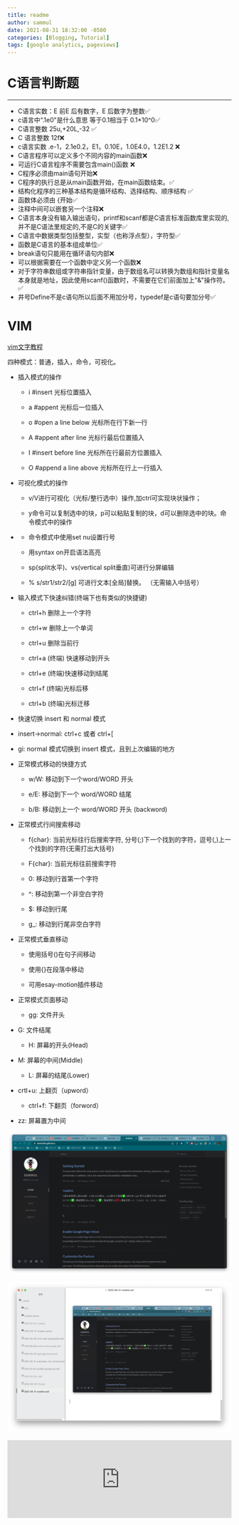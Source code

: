 ```yaml
---
title: readme
author: sammul
date: 2021-08-31 18:32:00 -0500
categories: [Blogging, Tutorial]
tags: [google analytics, pageviews]
---
```



# C语言判断题

------

- C语言实数：E 前E 后有数字，E 后数字为整数✅
- c语言中“.1e0"是什么意思 等于0.1相当于 0.1*10^0✅
- C语言整数 25u,+20L,-32 ✅
- C 语言整数 12f❌
- c语言实数 .e-1，2.1e0.2，E1，0.10E，1.0E4.0，1.2E1.2 ❌
- C语言程序可以定义多个不同内容的main函数❌
- 可运行C语言程序不需要包含main()函数 ❌
- C程序必须由main语句开始❌
- C程序的执行总是从main函数开始，在main函数结束。✅
- 结构化程序的三种基本结构是循环结构、选择结构、顺序结构 ✅
- 函数体必须由 {开始✅
- 注释中间可以嵌套另一个注释❌
- C语言本身没有输入输出语句，printf和scanf都是C语言标准函数库里实现的,并不是C语法里规定的,不是C的关键字✅
- C语言中数据类型包括整型，实型（也称浮点型），字符型✅
- 函数是C语言的基本组成单位✅
- break语句只能用在循环语句内部❌
- 可以根据需要在一个函数中定义另一个函数❌
- 对于字符串数组或字符串指针变量，由于数组名可以转换为数组和指针变量名本身就是地址，因此使用scanf()函数时，不需要在它们前面加上"&"操作符。✅
- 井号Define不是c语句所以后面不用加分号，typedef是c语句要加分号✅

# VIM

[vim文字教程](https://www.tuyrk.cn/imooc/1129-vim/)

四种模式：普通，插入，命令，可视化。



- 插入模式的操作

  - i #insert 光标位置插入

  - a #appent 光标后一位插入

  - o #open a line below 光标所在行下新一行

  - A #appent after line 光标行最后位置插入

  - I #insert before line 光标所在行最前方位置插入

  - O #append a line above 光标所在行上一行插入



- 可视化模式的操作

  - v/V进行可视化（光标/整行选中）操作,加ctrl可实现块状操作；

  - y命令可以复制选中的块，p可以粘贴复制的块，d可以删除选中的块。命令模式中的操作





- - 命令模式中使用set nu设置行号

  - 用syntax on开启语法高亮

  - sp(split水平)、vs(vertical split垂直)可进行分屏编辑

  - % s/str1/str2/[g] 可进行文本[全局]替换。 （无需输入中括号）



- 输入模式下快速纠错(终端下也有类似的快捷键)

  - ctrl+h 删除上一个字符

  - ctrl+w 删除上一个单词

  - ctrl+u 删除当前行

  - ctrl+a (终端) 快速移动到开头

  - ctrl+e (终端)快速移动到结尾

  - ctrl+f (终端)光标后移

  - ctrl+b (终端)光标迁移



-  快速切换 insert 和 normal 模式

  - insert->normal: ctrl+c 或者 ctrl+[

  - gi: normal 模式切换到 insert 模式，且到上次编辑的地方



- 正常模式移动的快捷方式

  - w/W: 移动到下一个word/WORD 开头

  - e/E: 移动到下一个 word/WORD 结尾

  - b/B: 移动到上一个 word/WORD 开头 (backword)

  

- 正常模式行间搜索移动

  - f{char}: 当前光标往行后搜索字符, 分号(;)下一个找到的字符，逗号(,)上一个找到的字符(无需打出大括号)

  - F{char}: 当前光标往前搜索字符

  - 0: 移动到行首第一个字符

  - ^: 移动到第一个非空白字符

  - $: 移动到行尾

  - g_: 移动到行尾非空白字符



- 正常模式垂直移动

  - 使用括号()在句子间移动

  - 使用{}在段落中移动

  - 可用esay-motion插件移动



- 正常模式页面移动

  - gg: 文件开头
- G: 文件结尾
  - H: 屏幕的开头(Head)
- M: 屏幕的中间(Middle)
  - L: 屏幕的结尾(Lower)
- crtl+u: 上翻页（upword）
  - ctrl+f: 下翻页（forword）
- zz: 屏幕置为中间



![image-20220830233102544](2022-08-31-readme.assets/image-20220830233102544.png)

![image-20220830233209760](2022-08-31-readme.assets/image-20220830233209760.png)

<iframe allow="autoplay *; encrypted-media *; fullscreen *; clipboard-write" frameborder="0" height="175" style="width:100%;max-width:660px;overflow:hidden;background:transparent;" sandbox="allow-forms allow-popups allow-same-origin allow-scripts allow-storage-access-by-user-activation allow-top-navigation-by-user-activation" src="https://embed.music.apple.com/cn/album/%E7%9B%B8%E5%8F%8D%E7%9A%84%E6%88%91/905219110?i=905219117"></iframe>
